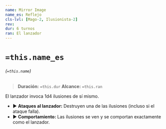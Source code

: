```yaml
---
name: Mirror Image
name_es: Reflejo
cls-lvl: [Mago-2, Ilusionista-2]
rev: 
dur: 6 turnos
ran: El lanzador
---
```

# `=this.name_es`
###### (`=this.name`)

>**Duración:** `=this.dur`
>**Alcance:** `=this.ran`

El lanzador invoca 1d4 ilusiones de sí mismo.
- ▶ **Ataques al lanzador:** Destruyen una de las ilusiones (incluso si el ataque falla).
- ▶ **Comportamiento:** Las ilusiones se ven y se comportan exactamente como el lanzador.